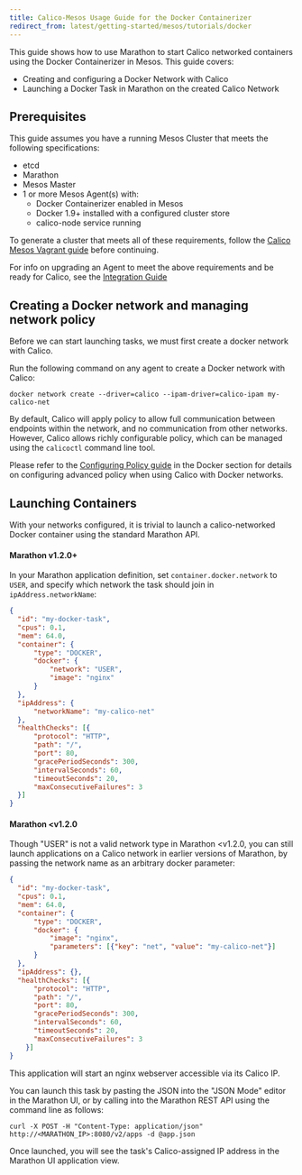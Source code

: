 ```yaml
---
title: Calico-Mesos Usage Guide for the Docker Containerizer
redirect_from: latest/getting-started/mesos/tutorials/docker
---
```


This guide shows how to use Marathon to start
Calico networked containers using the Docker
Containerizer in Mesos.  This guide covers:
-  Creating and configuring a Docker Network with Calico
-  Launching a Docker Task in Marathon on the created Calico Network

## Prerequisites
This guide assumes you have a running Mesos Cluster that meets the following specifications:

- etcd
- Marathon
- Mesos Master
- 1 or more Mesos Agent(s) with:
  - Docker Containerizer enabled in Mesos
  - Docker 1.9+ installed with a configured cluster store
  - calico-node service running

To generate a cluster that meets all of these requirements, follow the [Calico Mesos Vagrant guide]({{site.baseurl}}/{{page.version}}/getting-started/mesos/vagrant) before continuing.

For info on upgrading an Agent to meet the above requirements and be ready for Calico, see the [Integration Guide]({{site.baseurl}}/{{page.version}}/getting-started/mesos/installation/integration)


## Creating a Docker network and managing network policy

Before we can start launching tasks, we must first create a docker network with Calico.

Run the following command on any agent to create a Docker network with Calico:

```shell
docker network create --driver=calico --ipam-driver=calico-ipam my-calico-net
```

By default, Calico will apply policy to allow full communication between endpoints
within the network, and no  communication from other networks.  However,
Calico allows richly configurable policy, which can be managed using the `calicoctl`
command line tool.

Please refer to the [Configuring Policy guide]({{site.baseurl}}/{{page.version}}/getting-started/docker/tutorials/advanced-policy)
in the Docker section for details on configuring advanced policy when using
Calico with Docker networks.

## Launching Containers
With your networks configured, it is trivial to launch a calico-networked Docker container using the standard Marathon API.

#### Marathon v1.2.0+
In your Marathon application definition, set `container.docker.network` to `USER`, and specify which network the task should join in `ipAddress.networkName`:

```json
{
  "id": "my-docker-task",
  "cpus": 0.1,
  "mem": 64.0,
  "container": {
      "type": "DOCKER",
      "docker": {
          "network": "USER",
          "image": "nginx"
      }
  },
  "ipAddress": {
      "networkName": "my-calico-net"
  },
  "healthChecks": [{
      "protocol": "HTTP",
      "path": "/",
      "port": 80,
      "gracePeriodSeconds": 300,
      "intervalSeconds": 60,
      "timeoutSeconds": 20,
      "maxConsecutiveFailures": 3
  }]
}
```

#### Marathon <v1.2.0
Though "USER" is not a valid network type in Marathon <v1.2.0, you can still launch applications on a Calico network in earlier versions of Marathon, by passing the network name as an arbitrary docker parameter:

```json
{
  "id": "my-docker-task",
  "cpus": 0.1,
  "mem": 64.0,
  "container": {
      "type": "DOCKER",
      "docker": {
          "image": "nginx",
          "parameters": [{"key": "net", "value": "my-calico-net"}]
      }
  },
  "ipAddress": {},
  "healthChecks": [{
      "protocol": "HTTP",
      "path": "/",
      "port": 80,
      "gracePeriodSeconds": 300,
      "intervalSeconds": 60,
      "timeoutSeconds": 20,
      "maxConsecutiveFailures": 3
    }]
}
```

This application will start an nginx webserver accessible via its Calico IP.

You can launch this task by pasting the JSON into the "JSON Mode" editor in the Marathon UI, or by calling into the Marathon REST API
using the command line as follows:

	curl -X POST -H "Content-Type: application/json" http://<MARATHON_IP>:8080/v2/apps -d @app.json

Once launched, you will see the task's Calico-assigned IP address in the Marathon UI application view.
